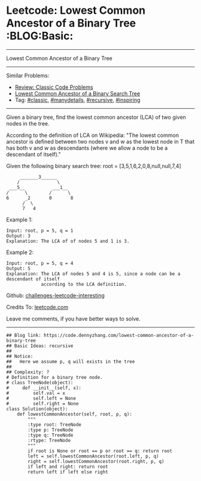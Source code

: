 # Leetcode: Lowest Common Ancestor of a Binary Tree     :BLOG:Basic:


---

Lowest Common Ancestor of a Binary Tree  

---

Similar Problems:  
-   [Review: Classic Code Problems](https://code.dennyzhang.com/review-classic)
-   [Lowest Common Ancestor of a Binary Search Tree](https://code.dennyzhang.com/lowest-common-ancestor-of-a-binary-search-tree)
-   Tag: [#classic](https://code.dennyzhang.com/tag/classic), [#manydetails](https://code.dennyzhang.com/tag/manydetails), [#recursive](https://code.dennyzhang.com/tag/recursive), [#inspiring](https://code.dennyzhang.com/tag/inspiring)

---

Given a binary tree, find the lowest common ancestor (LCA) of two given nodes in the tree.  

According to the definition of LCA on Wikipedia: "The lowest common ancestor is defined between two nodes v and w as the lowest node in T that has both v and w as descendants (where we allow a node to be a descendant of itself)."  

Given the following binary search tree:  root = [3,5,1,6,2,0,8,null,null,7,4]  

         _______3______
        /              \
     ___5__          ___1__
    /      \        /      \
    6      _2       0       8
          /  \
          7   4

Example 1:  

    Input: root, p = 5, q = 1
    Output: 3
    Explanation: The LCA of of nodes 5 and 1 is 3.

Example 2:  

    Input: root, p = 5, q = 4
    Output: 5
    Explanation: The LCA of nodes 5 and 4 is 5, since a node can be a descendant of itself
                 according to the LCA definition.

Github: [challenges-leetcode-interesting](https://github.com/DennyZhang/challenges-leetcode-interesting/tree/master/lowest-common-ancestor-of-a-binary-tree)  

Credits To: [leetcode.com](https://leetcode.com/problems/lowest-common-ancestor-of-a-binary-tree/description/)  

Leave me comments, if you have better ways to solve.  

---

    ## Blog link: https://code.dennyzhang.com/lowest-common-ancestor-of-a-binary-tree
    ## Basic Ideas: recursive
    ##
    ## Notice:
    ##   Here we assume p, q will exists in the tree
    ##
    ## Complexity: ?
    # Definition for a binary tree node.
    # class TreeNode(object):
    #     def __init__(self, x):
    #         self.val = x
    #         self.left = None
    #         self.right = None
    class Solution(object):
        def lowestCommonAncestor(self, root, p, q):
            """
            :type root: TreeNode
            :type p: TreeNode
            :type q: TreeNode
            :rtype: TreeNode
            """
            if root is None or root == p or root == q: return root
            left = self.lowestCommonAncestor(root.left, p, q)
            right = self.lowestCommonAncestor(root.right, p, q)
            if left and right: return root
            return left if left else right